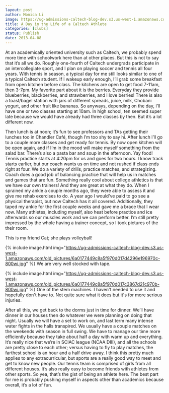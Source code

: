 ```yaml
---
layout: post
author: Monica Li
image: https://ug-admissions-caltech-blog-dev.s3.us-west-1.amazonaws.com/old_pictures/6a0177449c8a5f970d017eea0b2999970d-800wi.jpg
title: A Day in the Life of a Caltech Athlete
categories: [clubs]
status: Publish
date: 2013-04-08
---
```


At an academically oriented university such as Caltech, we
probably spend more time with schoolwork here than at other places. But this is
not to say that it’s all we do. Roughly one-fourth of Caltech undergrads
participate in an intercollegiate sport, and I plan on playing soccer and
tennis all four years. 
With tennis in season, a typical day for me still looks
similar to one of a typical Caltech student. If I wakeup early enough, I’ll
grab some breakfast from open kitchen before class. The kitchens are open to
get food 7-11am, then 3-7pm. My favorite part about it is the berries. Everyday
they provide blueberries, blackberries, and strawberries, and I love berries!
There is also a toast/bagel station with jars of different spreads, juice,
milk, Chobani yogurt, and other fruit like bananas. 
So anyways, depending on the day, I’ll have one or two
classes starting at 10am. In high school, ten seemed super late because we
would have already had three classes by then. But it’s a lot different now.

Then lunch is at noon; it’s fun to see professors and TAs getting their lunches
too in Chandler Café, though I’m too shy to say hi. After lunch I’ll go to a
couple more classes and get ready for tennis. By now open kitchen will be open
again, and if I’m in the mood will make myself something from the salad bar. There’s
also a pasta bar and soup in the afternoon. Yay food! 
Tennis practice starts at 4:20pm for us and goes for two
hours. I know track starts earlier, but our coach wants us on time and not
rushed if class ends right at four. We do a variety of drills, practice
matches, and strategizing. Coach does a
good job of balancing practice that will help us in matches and games that are
fun. Something really cool about college athletics is that we have our own
trainers! And they are great at what they do. When I sprained my ankle a couple
months ago, they were able to assess it and give me rehab exercises to do. A
year ago I would’ve paid to go see a physical therapist, but now Caltech has it
all covered. Additionally, they taped my ankle for the first couple weeks and gave me a brace that I wear now. Many athletes, including myself, also heat before practice and ice
afterwards so our muscles work and we can perform better. I’m still pretty
impressed by the whole having a trainer concept, so I took pictures of the
their room.

This is my friend Cat; she plays volleyball!


{% include image.html img="https://ug-admissions-caltech-blog-dev.s3.us-west-1.amazonaws.com/old_pictures/6a0177449c8a5f970d017d4296e196970c-800wi.jpg" %}
We are very well stocked with tape.


{% include image.html img="https://ug-admissions-caltech-blog-dev.s3.us-west-1.amazonaws.com/old_pictures/6a0177449c8a5f970d017c3867d21c970b-800wi.jpg" %}
One of the stem machines. I haven't needed to use it and hopefully don't have to. Not quite sure what it does but it's for more serious injuries.

After all this, we get back to the dorms just in time for
dinner. We’ll have dinner in our houses then do whatever we were planning on
doing that night. Usually we will have a set to work on, and last term many
intense water fights in the halls transpired. 
We usually have a couple matches on the weekends with season
in full swing. We have to manage our time more efficiently because they take
about half a day with warm up and everything. It’s really nice that we’re in SCIAC
league (NCAA DIII), and all the schools are pretty close to each other; versus
having to fly to play matches, the farthest school is an hour and a half drive
away. 
I think this pretty much applies to any extracurricular, but
sports are a really good way to meet and get to know new people. Our tennis
team is comprised of girls from all different houses. It’s also really easy to become
friends with athletes from other sports. So yea, that’s the gist of being an
athlete here. The best part for me is probably pushing myself in aspects other
than academics because overall, it’s a lot of fun.

